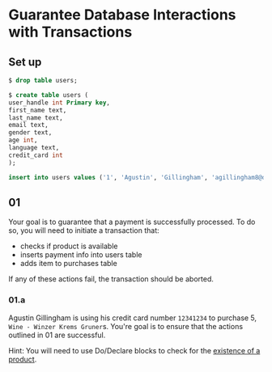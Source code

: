 # Guarantee Database Interactions with Transactions

## Set up

```sql
$ drop table users;
```

```sql
$ create table users (
user_handle int Primary key,
first_name text,
last_name text,
email text,
gender text,
age int,
language text,
credit_card int
);
```
```sql
insert into users values ('1', 'Agustin', 'Gillingham', 'agillingham8@devhub.com','Male','82','Tsonga');
```

## 01

Your goal is to guarantee that a payment is successfully processed. To do so, you will need to initiate a transaction that:
 - checks if product is available
 - inserts payment info into users table
 - adds item to purchases table

 If any of these actions fail, the transaction should be aborted.

 ### 01.a

 Agustin Gillingham is using his credit card number `12341234` to purchase 5, `Wine - Winzer Krems Gruner`s. You're goal is to ensure that the actions outlined in 01 are successful.

Hint: You will need to use Do/Declare blocks to check for the [existence of a product]( https://stackoverflow.com/questions/7471625/fastest-check-if-row-exists-in-postgresql).
